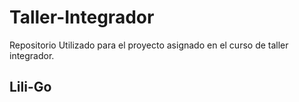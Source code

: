 # Taller-Integrador
Repositorio Utilizado para el proyecto asignado en el curso de taller integrador.

## Lili-Go
